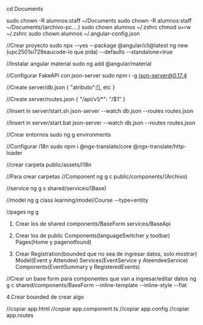 cd Documents

sudo chown -R alumnos:staff ~/Documents
sudo chown -R alumnos:staff ~/Documents/(archivo-pc....)
sudo chown alumnos ~/.zshrc
chmod u+rw ~/.zshrc
sudo chown alumnos ~/.angular-config.json




















//Crear proyecto
sudo npx --yes --package @angular/cli@latest ng new (upc2501si729eaucode-lo que pida) --defaults --standalone=true


//Instalar angular material
sudo ng add @angular/material


//Configurar FakeAPI con json-server
sudo npm i -g json-server@0.17.4


//Create server/db.json
{ "atributo":[], etc }

//Create server/routes.json
{ "/api/v1/*": "/$1" }

//Insert in server/start.sh
json-server --watch db.json --routes routes.json

//Insert in server/start.bat
json-server --watch db.json --routes routes.json

//Crear entornos
sudo ng g environments

//Configurar i18n
sudo npm i @ngx-translate/core @ngx-translate/http-loader

//crear carpeta public/assets/i18n

//Para crear carpetas
//Component
ng g c public/components/(Archivo)

//service
ng g s shared/services/(Base)

//model
ng g class learning/model/Course --type=entity

//pages
ng g


1. Crear los de shared
   components/BaseForm
   services/BaseApi

2. Crear los de public
   Components(languageSwitcher y toolbar)
   Pages(Home y pagenotfound)

3. Crear Registration(bounded que no sea de ingresar datos, solo mostrar)
   Model(Event y Attendee)
   Services(EventService y AteendeeService)
   Components(EventSummary y RegisteredEvents)

//Crear un base form para componentes que van a ingresar/editar datos
ng g c shared/components/BaseForm --inline-template --inline-style --flat

4.Crear bounded de crear algo


//copiar app.html
//copiar app.component.ts
//copiar app.config
//copiar app.routes

